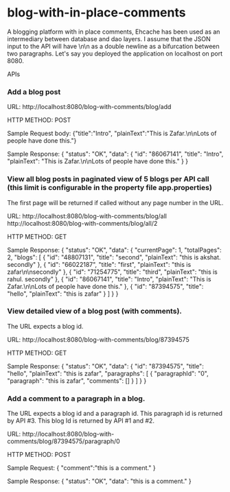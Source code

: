 # blog-with-in-place-comments
A blogging platform with in place comments, Ehcache has been used as an intermediary between database and dao layers.
I assume that the JSON input to the API will have \n\n as a double newline as a bifurcation between two paragraphs.
Let's say you deployed the application on localhost on port 8080.

APIs

### Add a blog post

URL: http://localhost:8080/blog-with-comments/blog/add

HTTP METHOD: POST

Sample Request body:
{"title":"Intro",
"plainText":"This is Zafar.\n\nLots of people have done this."}

Sample Response:
{
  "status": "OK",
  "data": {
    "id": "86067141",
    "title": "Intro",
    "plainText": "This is Zafar.\n\nLots of people have done this."
  }
}

### View all blog posts in paginated view of 5 blogs per API call (this limit is configurable in the property file app.properties)

The first page will be returned if called without any page number in the URL.

URL: http://localhost:8080/blog-with-comments/blog/all
     http://localhost:8080/blog-with-comments/blog/all/2

HTTP METHOD: GET

Sample Response:
{
  "status": "OK",
  "data": {
    "currentPage": 1,
    "totalPages": 2,
    "blogs": [
      {
        "id": "48807131",
        "title": "second",
        "plainText": "this is akshat. secondly"
      },
      {
        "id": "66022187",
        "title": "first",
        "plainText": "this is zafar\n\nsecondly"
      },
      {
        "id": "71254775",
        "title": "third",
        "plainText": "this is rahul. secondly"
      },
      {
        "id": "86067141",
        "title": "Intro",
        "plainText": "This is Zafar.\n\nLots of people have done this."
      },
      {
        "id": "87394575",
        "title": "hello",
        "plainText": "this is zafar"
      }
    ]
  }
}

### View detailed view of a blog post (with comments).

The URL expects a blog id.

URL: http://localhost:8080/blog-with-comments/blog/87394575

HTTP METHOD: GET

Sample Response:
{
  "status": "OK",
  "data": {
    "id": "87394575",
    "title": "hello",
    "plainText": "this is zafar",
    "paragraphs": [
      {
        "paragraphId": "0",
        "paragraph": "this is zafar",
        "comments": []
      }
    ]
  }
}

### Add a comment to a paragraph in a blog.

The URL expects a blog id and a paragraph id. This paragraph id is returned by API #3. This blog Id is returned by API #1 and #2.

URL: http://localhost:8080/blog-with-comments/blog/87394575/paragraph/0

HTTP METHOD: POST

Sample Request:
{
"comment":"this is a comment."
}

Sample Response:
{
  "status": "OK",
  "data": "this is a comment."
}


